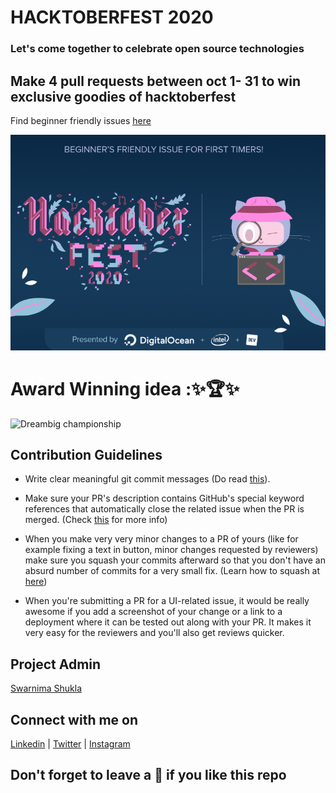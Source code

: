
# HACKTOBERFEST 2020 

### Let's come together to celebrate open source technologies

## Make 4 pull requests between oct 1- 31 to win exclusive goodies of hacktoberfest

Find beginner friendly issues [here](https://github.com/Swarnimashukla/Automatic-attendance-management-system)

![Poster](https://github.com/Swarnimashukla/Hacktoberfest2020/blob/master/Hacktoberfest.PNG)

# Award Winning idea :✨🏆✨
![Dreambig championship](https://github.com/Swarnimashukla/Automatic-attendance-management-system/blob/master/Winner.jpeg)

## Contribution Guidelines

* Write clear meaningful git commit messages (Do read [this](https://chris.beams.io/posts/git-commit/)).

* Make sure your PR's description contains GitHub's special keyword references that automatically close the related issue when the PR is merged. (Check [this](https://github.blog/2013-05-14-closing-issues-via-pull-requests/) for more info)

* When you make very very minor changes to a PR of yours (like for example fixing a text in button, minor changes requested by reviewers) make sure you squash your commits afterward so that you don't have an absurd number of commits for a very small fix. (Learn how to squash at [here](https://davidwalsh.name/squash-commits-git))

* When you're submitting a PR for a UI-related issue, it would be really awesome if you add a screenshot of your change or a link to a deployment where it can be tested out along with your PR. It makes it very easy for the reviewers and you'll also get reviews quicker.



## Project Admin

[Swarnima Shukla](https://www.linkedin.com/in/swarnima-shukla-3815b5b8/)

## Connect with me on 

[Linkedin](https://www.linkedin.com/in/swarnima-shukla-3815b5b8/) | [Twitter](https://twitter.com/swarnimashukla5) | [Instagram](https://www.instagram.com/swarnimashukla_/)

## Don't forget to leave a 🌟 if you like this repo 

